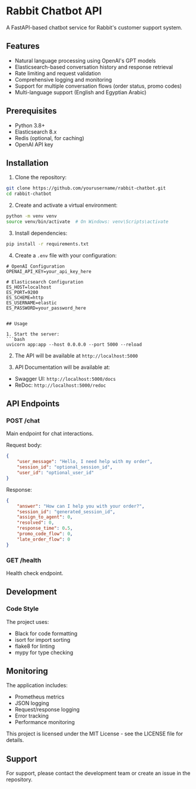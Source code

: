 # Rabbit Chatbot API

A FastAPI-based chatbot service for Rabbit's customer support system.

## Features

- Natural language processing using OpenAI's GPT models
- Elasticsearch-based conversation history and response retrieval
- Rate limiting and request validation
- Comprehensive logging and monitoring
- Support for multiple conversation flows (order status, promo codes)
- Multi-language support (English and Egyptian Arabic)

## Prerequisites

- Python 3.8+
- Elasticsearch 8.x
- Redis (optional, for caching)
- OpenAI API key

## Installation

1. Clone the repository:
```bash
git clone https://github.com/yourusername/rabbit-chatbot.git
cd rabbit-chatbot
```

2. Create and activate a virtual environment:
```bash
python -m venv venv
source venv/bin/activate  # On Windows: venv\Scripts\activate
```

3. Install dependencies:
```bash
pip install -r requirements.txt
```

4. Create a `.env` file with your configuration:
```env
# OpenAI Configuration
OPENAI_API_KEY=your_api_key_here

# Elasticsearch Configuration
ES_HOST=localhost
ES_PORT=9200
ES_SCHEME=http
ES_USERNAME=elastic
ES_PASSWORD=your_password_here


## Usage

1. Start the server:
```bash
uvicorn app:app --host 0.0.0.0 --port 5000 --reload
```

2. The API will be available at `http://localhost:5000`

3. API Documentation will be available at:
- Swagger UI: `http://localhost:5000/docs`
- ReDoc: `http://localhost:5000/redoc`

## API Endpoints

### POST /chat
Main endpoint for chat interactions.

Request body:
```json
{
    "user_message": "Hello, I need help with my order",
    "session_id": "optional_session_id",
    "user_id": "optional_user_id"
}
```

Response:
```json
{
    "answer": "How can I help you with your order?",
    "session_id": "generated_session_id",
    "assign_to_agent": 0,
    "resolved": 0,
    "response_time": 0.5,
    "promo_code_flow": 0,
    "late_order_flow": 0
}
```

### GET /health
Health check endpoint.


## Development

### Code Style
The project uses:
- Black for code formatting
- isort for import sorting
- flake8 for linting
- mypy for type checking

## Monitoring

The application includes:
- Prometheus metrics
- JSON logging
- Request/response logging
- Error tracking
- Performance monitoring

This project is licensed under the MIT License - see the LICENSE file for details.

## Support

For support, please contact the development team or create an issue in the repository. 
